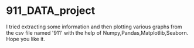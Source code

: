 # 911_DATA_project
I tried extracting some information and then plotting various graphs from the csv file named '911' with the help of Numpy,Pandas,Matplotlib,Seaborn.
Hope you like it.
